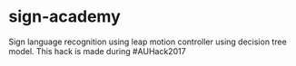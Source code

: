 # sign-academy
Sign language recognition using leap motion controller using decision tree model. This hack is made during #AUHack2017
